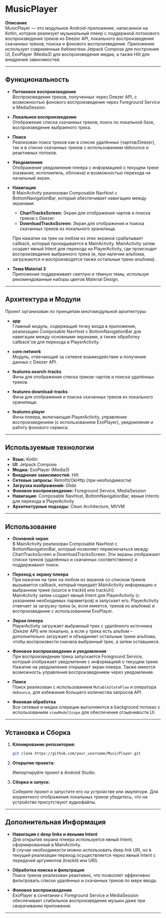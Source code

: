 # MusicPlayer

**Описание**  
MusicPlayer — это модульное Android-приложение, написанное на Kotlin, которое реализует музыкальный плеер с поддержкой потокового воспроизведения треков из Deezer API, локального воспроизведения скачанных треков, поиска и фонового воспроизведения. Приложение использует современные библиотеки Jetpack Compose для построения UI, ExoPlayer (Media3) для воспроизведения медиа, а также Hilt для внедрения зависимостей.

---

## Функциональность

- **Потоковое воспроизведение**  
  Воспроизведение треков, полученных через Deezer API, с возможностью фонового воспроизведения через Foreground Service и MediaSession.

- **Локальное воспроизведение**  
  Отображение списка скачанных треков, поиск по локальной базе, воспроизведение выбранного трека.

- **Поиск**  
  Реализован поиск треков как в списке удалённых (чартов/Deezer), так и в списке скачанных треков с использованием debounce и реактивных потоков.

- **Уведомления**  
  Отображение уведомления плеера с информацией о текущем треке (название, исполнитель, обложка) и возможностью перехода на начальный экран.

- **Навигация**  
  В MainActivity реализован Composable NavHost с BottomNavigationBar, который обеспечивает навигацию между экранами:
    - **ChartTracksScreen:** Экран для отображения чартов и поиска треков с Deezer.
    - **DownloadTracksScreen:** Экран для отображения и поиска скачанных треков из локального хранилища.

  При нажатии на трек на любом из этих экранов срабатывает callback, который прокидывается в MainActivity. MainActivity затем создает явный Intent для перехода на PlayerActivity, где происходит воспроизведение выбранного трека (и, при наличии альбома, загружаются и воспроизводятся также остальные треки альбома).

- **Тема Material 3**  
  Приложение поддерживает светлую и тёмную темы, используя рекомендованные наборы цветов Material Design.

---

## Архитектура и Модули

Проект организован по принципам многомодульной архитектуры:

- **app**  
  Главный модуль, содержащий точку входа в приложение, реализацию Composable NavHost с BottomNavigationBar для навигации между основными экранами, а также обработку callback'ов для перехода в PlayerActivity.

- **core:network**  
  Модуль, отвечающий за сетевое взаимодействие и получение данных с Deezer API.

- **features:search-tracks**  
  Фича для отображения списка треков-чартов и поиска удалённых треков.

- **features:download-tracks**  
  Фича для отображения и поиска скачанных треков из локального хранилища.

- **features:player**  
  Фича плеера, включающая PlayerActivity, управление воспроизведением (с использованием ExoPlayer), уведомления и работу фонового сервиса.

---

## Используемые технологии

- **Язык:** Kotlin
- **UI:** Jetpack Compose
- **Медиа:** ExoPlayer (Media3)
- **Внедрение зависимостей:** Hilt
- **Сетевые запросы:** Retrofit/OkHttp (при необходимости)
- **Загрузка изображений:** Glide
- **Фоновое воспроизведение:** Foreground Service, MediaSession
- **Навигация:** Composable NavHost, BottomNavigationBar, явные Intents для перехода в PlayerActivity
- **Архитектурные подходы:** Clean Architecture, MVVM

---

## Использование

- **Основной экран**  
  В MainActivity реализован Composable NavHost с BottomNavigationBar, который позволяет переключаться между ChartTracksScreen и DownloadTracksScreen. Эти экраны отображают списки треков (удалённых и скачанных соответственно) и поддерживают поиск.

- **Переход к экрану плеера**  
  При нажатии на трек на любом из экранов со списком треков вызывается callback, который передаёт MainActivity информацию о выбранном треке (source и trackId или trackUri).  
  MainActivity затем создает явный Intent для PlayerActivity (с указанием необходимых параметров) и запускает его. PlayerActivity отвечает за загрузку трека (и, если имеется, треков из альбома) и воспроизведение с использованием ExoPlayer.

- **Экран плеера**  
  PlayerActivity загружает выбранный трек с удалённого источника (Deezer API) или локально, а если у трека есть альбом – дополнительно загружает и объединяет остальные треки альбома, чтобы воспроизвести сначала выбранный трек, а затем оставшиеся.

- **Фоновое воспроизведение и уведомления**  
  При воспроизведении трека запускается Foreground Service, который отображает уведомление с информацией о текущем треке. Нажатие на уведомление открывает экран плеера. Также имеется возможность управления воспроизведением через уведомление.

- **Поиск**  
  Поиск реализован с использованием `MutableStateFlow` и оператора `debounce`, для избежания большего количества запросов API.

- **Фоновая обработка**  
  Все сетевые и медиа операции выполняются в background потоках с использованием `viewModelScope` для обеспечения отзывчивости UI.

---


## Установка и Сборка

1. **Клонирование репозитория:**

   ```bash
   git clone https://github.com/your_username/MusicPlayer.git
    ```
2. **Открытие проекта:**

    Импортируйте проект в Android Studio.

3. **Сборка и запуск:**

    Соберите проект и запустите его на устройстве или эмуляторе. Для корректного отображения локальных треков убедитесь, что на устройстве присутствуют аудиофайлы.

---

## Дополнительная Информация

- **Навигация с deep links и явными Intent**  
  Для открытия экрана плеера используется явный Intent, сформированный в MainActivity.  
  В случае необходимости можно использовать deep link URI, но в текущей реализации переход осуществляется через явный Intent с передачей аргументов (trackId или URI).

- **Обработка поиска и фильтрация**  
  Поиск треков реализован реактивно, что позволяет эффективно фильтровать списки удалённых и скачанных треков по мере ввода.

- **Фоновое воспроизведение**  
  ExoPlayer в сочетании с Foreground Service и MediaSession обеспечивает стабильное воспроизведение музыки даже при сворачивании приложения.

---

